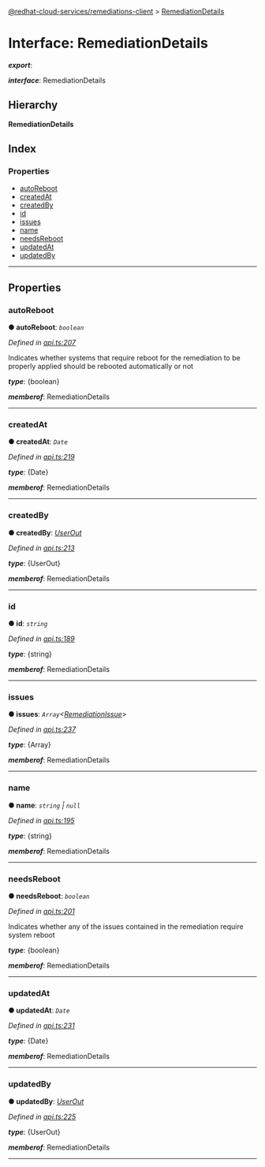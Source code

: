 [@redhat-cloud-services/remediations-client](../README.md) > [RemediationDetails](../interfaces/remediationdetails.md)

# Interface: RemediationDetails

*__export__*: 

*__interface__*: RemediationDetails

## Hierarchy

**RemediationDetails**

## Index

### Properties

* [autoReboot](remediationdetails.md#autoreboot)
* [createdAt](remediationdetails.md#createdat)
* [createdBy](remediationdetails.md#createdby)
* [id](remediationdetails.md#id)
* [issues](remediationdetails.md#issues)
* [name](remediationdetails.md#name)
* [needsReboot](remediationdetails.md#needsreboot)
* [updatedAt](remediationdetails.md#updatedat)
* [updatedBy](remediationdetails.md#updatedby)

---

## Properties

<a id="autoreboot"></a>

###  autoReboot

**● autoReboot**: *`boolean`*

*Defined in [api.ts:207](https://github.com/karelhala/javascript-clients/blob/master/packages/remediations/api.ts#L207)*

Indicates whether systems that require reboot for the remediation to be properly applied should be rebooted automatically or not

*__type__*: {boolean}

*__memberof__*: RemediationDetails

___
<a id="createdat"></a>

###  createdAt

**● createdAt**: *`Date`*

*Defined in [api.ts:219](https://github.com/karelhala/javascript-clients/blob/master/packages/remediations/api.ts#L219)*

*__type__*: {Date}

*__memberof__*: RemediationDetails

___
<a id="createdby"></a>

###  createdBy

**● createdBy**: *[UserOut](userout.md)*

*Defined in [api.ts:213](https://github.com/karelhala/javascript-clients/blob/master/packages/remediations/api.ts#L213)*

*__type__*: {UserOut}

*__memberof__*: RemediationDetails

___
<a id="id"></a>

###  id

**● id**: *`string`*

*Defined in [api.ts:189](https://github.com/karelhala/javascript-clients/blob/master/packages/remediations/api.ts#L189)*

*__type__*: {string}

*__memberof__*: RemediationDetails

___
<a id="issues"></a>

###  issues

**● issues**: *`Array`<[RemediationIssue](remediationissue.md)>*

*Defined in [api.ts:237](https://github.com/karelhala/javascript-clients/blob/master/packages/remediations/api.ts#L237)*

*__type__*: {Array}

*__memberof__*: RemediationDetails

___
<a id="name"></a>

###  name

**● name**: *`string` \| `null`*

*Defined in [api.ts:195](https://github.com/karelhala/javascript-clients/blob/master/packages/remediations/api.ts#L195)*

*__type__*: {string}

*__memberof__*: RemediationDetails

___
<a id="needsreboot"></a>

###  needsReboot

**● needsReboot**: *`boolean`*

*Defined in [api.ts:201](https://github.com/karelhala/javascript-clients/blob/master/packages/remediations/api.ts#L201)*

Indicates whether any of the issues contained in the remediation require system reboot

*__type__*: {boolean}

*__memberof__*: RemediationDetails

___
<a id="updatedat"></a>

###  updatedAt

**● updatedAt**: *`Date`*

*Defined in [api.ts:231](https://github.com/karelhala/javascript-clients/blob/master/packages/remediations/api.ts#L231)*

*__type__*: {Date}

*__memberof__*: RemediationDetails

___
<a id="updatedby"></a>

###  updatedBy

**● updatedBy**: *[UserOut](userout.md)*

*Defined in [api.ts:225](https://github.com/karelhala/javascript-clients/blob/master/packages/remediations/api.ts#L225)*

*__type__*: {UserOut}

*__memberof__*: RemediationDetails

___

